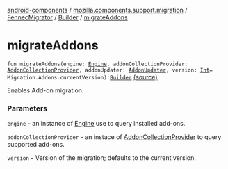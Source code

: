 [android-components](../../../index.md) / [mozilla.components.support.migration](../../index.md) / [FennecMigrator](../index.md) / [Builder](index.md) / [migrateAddons](./migrate-addons.md)

# migrateAddons

`fun migrateAddons(engine: `[`Engine`](../../../mozilla.components.concept.engine/-engine/index.md)`, addonCollectionProvider: `[`AddonCollectionProvider`](../../../mozilla.components.feature.addons.amo/-addon-collection-provider/index.md)`, addonUpdater: `[`AddonUpdater`](../../../mozilla.components.feature.addons.update/-addon-updater/index.md)`, version: `[`Int`](https://kotlinlang.org/api/latest/jvm/stdlib/kotlin/-int/index.html)` = Migration.Addons.currentVersion): `[`Builder`](index.md) [(source)](https://github.com/mozilla-mobile/android-components/blob/master/components/support/migration/src/main/java/mozilla/components/support/migration/FennecMigrator.kt#L400)

Enables Add-on migration.

### Parameters

`engine` - an instance of [Engine](../../../mozilla.components.concept.engine/-engine/index.md) use to query installed add-ons.

`addonCollectionProvider` - an instace of [AddonCollectionProvider](../../../mozilla.components.feature.addons.amo/-addon-collection-provider/index.md) to query supported add-ons.

`version` - Version of the migration; defaults to the current version.